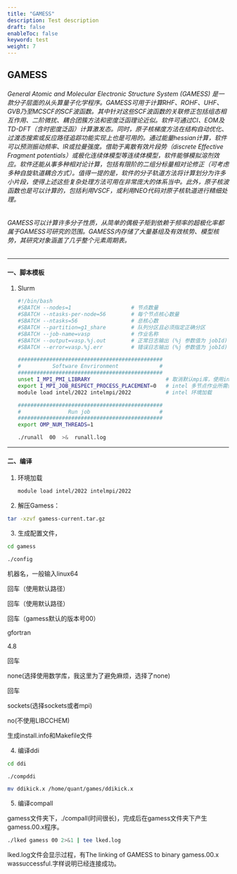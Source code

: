 ```yaml
---
title: "GAMESS"
description: Test description
draft: false
enableToc: false
keyword: test
weight: 7
---
```

## GAMESS

###### General Atomic and Molecular Electronic Structure System (GAMESS) 是一款分子层面的从头算量子化学程序。GAMESS可用于计算RHF、ROHF、UHF、GVB乃至MCSCF的SCF波函数。其中针对这些SCF波函数的关联修正包括组态相互作用、二阶微扰、耦合团簇方法和密度泛函理论近似。软件可通过CI、EOM及TD-DFT（含时密度泛函）计算激发态。同时，原子核梯度方法在结构自动优化、过渡态搜索或反应路径追踪功能实现上也是可用的。通过能量hessian计算，软件可以预测振动频率、IR或拉曼强度。借助于离散有效片段势（discrete Effective Fragment potentials）或极化连续体模型等连续体模型，软件能够模拟溶剂效应。软件还能从事多种相对论计算，包括有限阶的二组分标量相对论修正（可考虑多种自旋轨道耦合方式）。值得一提的是，软件的分子轨道方法将计算划分为许多小片段，使得上述这些复杂处理方法可用在非常庞大的体系当中。此外，原子核波函数也是可以计算的，包括利用VSCF，或利用NEO代码对原子核轨道进行精细处理。

###### GAMESS可以计算许多分子性质，从简单的偶极子矩到依赖于频率的超极化率都属于GAMESS可研究的范围。GAMESS内存储了大量基组及有效核势、模型核势，其研究对象涵盖了几乎整个元素周期表。
***
#### 一、脚本模板
1. Slurm
    ```bash
    #!/bin/bash
    #SBATCH --nodes=1                   # 节点数量
    #SBATCH --ntasks-per-node=56        # 每个节点核心数量
    #SBATCH --ntasks=56                 # 总核心数
    #SBATCH --partition=g1_share        # 队列分区且必须指定正确分区
    #SBATCH --job-name=vasp             # 作业名称
    #SBATCH --output=vasp.%j.out        # 正常日志输出 (%j 参数值为 jobId)
    #SBATCH --error=vasp.%j.err         # 错误日志输出 (%j 参数值为 jobId)

    ##############################################
    #          Software Envrironment             #
    ##############################################
    unset I_MPI_PMI_LIBRARY                        # 取消默认mpi库，使用intel自带
    export I_MPI_JOB_RESPECT_PROCESS_PLACEMENT=0   # intel 多节点作业所需修改参数
    module load intel/2022 intelmpi/2022           # intel 环境加载

    ##############################################
    #               Run job                      #
    ##############################################
    export OMP_NUM_THREADS=1

    ./runall  00  >&  runall.log
    ```

***

#### 二、编译

1. 环境加载

    ```bash
    module load intel/2022 intelmpi/2022
    ```

2. 解压Gamess：

```bash
tar -xzvf gamess-current.tar.gz
```

3. 生成配置文件，

```bash
cd gamess

./config
```

机器名，一般输入linux64

回车（使用默认路径）

回车（使用默认路径）

回车（gamess默认的版本号00）

gfortran

4.8

回车

none(选择使用数学库，我这里为了避免麻烦，选择了none)

回车

sockets(选择sockets或者mpi)

no(不使用LIBCCHEM)

生成install.info和Makefile文件

4. 编译ddi

```bash
cd ddi

./compddi

mv ddikick.x /home/quant/games/ddikick.x
```

5. 编译compall

gamess文件夹下，./compall(时间很长)，完成后在gamess文件夹下产生gamess.00.x程序。

```bash
./lked gamess 00 2>&1 | tee lked.log
```

lked.log文件会显示过程，有The linking of GAMESS to binary gamess.00.x wassuccessful.字样说明已经连接成功。
